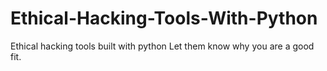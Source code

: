 # Ethical-Hacking-Tools-With-Python
Ethical hacking tools built with python
Let them know why you are a good fit.
